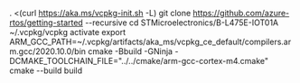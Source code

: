 . <(curl https://aka.ms/vcpkg-init.sh -L)
git clone https://github.com/azure-rtos/getting-started --recursive
cd STMicroelectronics/B-L475E-IOT01A
~/.vcpkg/vcpkg activate
export ARM_GCC_PATH=~/.vcpkg/artifacts/aka_ms/vcpkg_ce_default/compilers.arm.gcc/2020.10.0/bin
cmake -Bbuild -GNinja -DCMAKE_TOOLCHAIN_FILE="../../cmake/arm-gcc-cortex-m4.cmake"
cmake --build build
